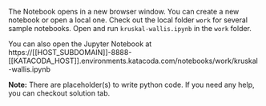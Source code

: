 The Notebook opens in a new browser window. You can create a new notebook or open a local one. Check out the local folder `work` for several sample notebooks. Open and run `kruskal-wallis.ipynb` in the `work` folder.

You can also open the Jupyter Notebook at https://[[HOST_SUBDOMAIN]]-8888-[[KATACODA_HOST]].environments.katacoda.com/notebooks/work/kruskal-wallis.ipynb

**Note:**
There are placeholder(s) to write python code. If you need any help, you can checkout solution tab.